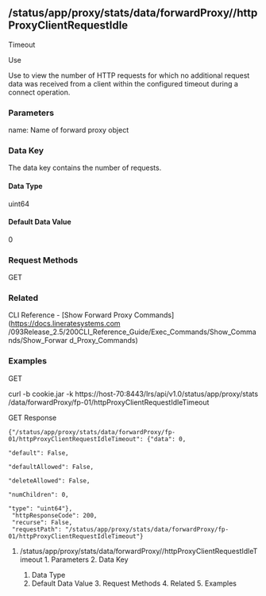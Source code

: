 ## /status/app/proxy/stats/data/forwardProxy/<name>/httpProxyClientRequestIdle
Timeout

Use

Use to view the number of HTTP requests for which no additional request data
was received from a client within the configured timeout during a connect
operation.

### Parameters

name: Name of forward proxy object

### Data Key

The data key contains the number of requests.

#### Data Type

uint64

#### Default Data Value

0

### Request Methods

GET

### Related

CLI Reference - [Show Forward Proxy Commands](https://docs.lineratesystems.com
/093Release_2.5/200CLI_Reference_Guide/Exec_Commands/Show_Commands/Show_Forwar
d_Proxy_Commands)

### Examples

GET

curl -b cookie.jar -k https://host-70:8443/lrs/api/v1.0/status/app/proxy/stats
/data/forwardProxy/fp-01/httpProxyClientRequestIdleTimeout

GET Response

    
    {"/status/app/proxy/stats/data/forwardProxy/fp-01/httpProxyClientRequestIdleTimeout": {"data": 0,
                                                                                            "default": False,
                                                                                            "defaultAllowed": False,
                                                                                            "deleteAllowed": False,
                                                                                            "numChildren": 0,
                                                                                            "type": "uint64"},
     "httpResponseCode": 200,
     "recurse": False,
     "requestPath": "/status/app/proxy/stats/data/forwardProxy/fp-01/httpProxyClientRequestIdleTimeout"}
    

  1. /status/app/proxy/stats/data/forwardProxy/<name>/httpProxyClientRequestIdleTimeout
    1. Parameters
    2. Data Key
      1. Data Type
      2. Default Data Value
    3. Request Methods
    4. Related
    5. Examples

